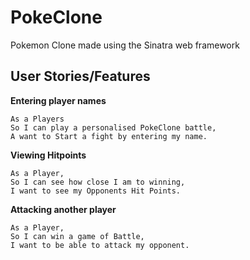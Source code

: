 # PokeClone
Pokemon Clone made using the Sinatra web framework

## User Stories/Features
**Entering player names**
```
As a Players
So I can play a personalised PokeClone battle,
A want to Start a fight by entering my name.
```
**Viewing Hitpoints**
```
As a Player,
So I can see how close I am to winning,
I want to see my Opponents Hit Points.
```
**Attacking another player**
```
As a Player,
So I can win a game of Battle,
I want to be able to attack my opponent.
```
